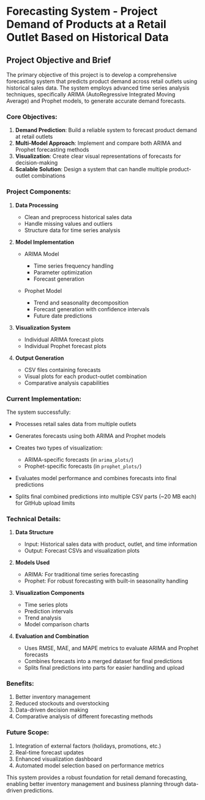 # Forecasting System - Project Demand of Products at a Retail Outlet Based on Historical Data

## Project Objective and Brief

The primary objective of this project is to develop a comprehensive forecasting system that predicts product demand across retail outlets using historical sales data. The system employs advanced time series analysis techniques, specifically ARIMA (AutoRegressive Integrated Moving Average) and Prophet models, to generate accurate demand forecasts.

### Core Objectives:
1. **Demand Prediction**: Build a reliable system to forecast product demand at retail outlets
2. **Multi-Model Approach**: Implement and compare both ARIMA and Prophet forecasting methods
3. **Visualization**: Create clear visual representations of forecasts for decision-making
4. **Scalable Solution**: Design a system that can handle multiple product-outlet combinations

### Project Components:

1. **Data Processing**
   - Clean and preprocess historical sales data
   - Handle missing values and outliers
   - Structure data for time series analysis

2. **Model Implementation**
   - ARIMA Model
     - Time series frequency handling
     - Parameter optimization
     - Forecast generation
   
   - Prophet Model
     - Trend and seasonality decomposition
     - Forecast generation with confidence intervals
     - Future date predictions

3. **Visualization System**
   - Individual ARIMA forecast plots
   - Individual Prophet forecast plots

4. **Output Generation**
   - CSV files containing forecasts
   - Visual plots for each product-outlet combination
   - Comparative analysis capabilities

### Current Implementation:

The system successfully:
- Processes retail sales data from multiple outlets
- Generates forecasts using both ARIMA and Prophet models
- Creates two types of visualization:
  - ARIMA-specific forecasts (in `arima_plots/`)
  - Prophet-specific forecasts (in `prophet_plots/`)
- Evaluates model performance and combines forecasts into final predictions

- Splits final combined predictions into multiple CSV parts (~20 MB each) for GitHub upload limits

### Technical Details:

1. **Data Structure**
   - Input: Historical sales data with product, outlet, and time information
   - Output: Forecast CSVs and visualization plots

2. **Models Used**
   - ARIMA: For traditional time series forecasting
   - Prophet: For robust forecasting with built-in seasonality handling

3. **Visualization Components**
   - Time series plots
   - Prediction intervals
   - Trend analysis
   - Model comparison charts

4. **Evaluation and Combination**
   - Uses RMSE, MAE, and MAPE metrics to evaluate ARIMA and Prophet forecasts
   - Combines forecasts into a merged dataset for final predictions
   - Splits final predictions into parts for easier handling and upload

### Benefits:
1. Better inventory management
2. Reduced stockouts and overstocking
3. Data-driven decision making
4. Comparative analysis of different forecasting methods

### Future Scope:
1. Integration of external factors (holidays, promotions, etc.)
2. Real-time forecast updates
3. Enhanced visualization dashboard
4. Automated model selection based on performance metrics

This system provides a robust foundation for retail demand forecasting, enabling better inventory management and business planning through data-driven predictions.
